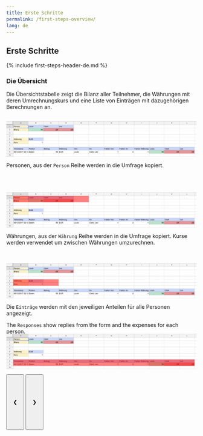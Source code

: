 ```yaml
---
title: Erste Schritte
permalink: /first-steps-overview/
lang: de
---
```

## Erste Schritte

{% include first-steps-header-de.md %}
### Die Übersicht

<div class="w3-content w3-display-container" style="height:200px">

<div class="w3-display-container mySlides">
  <div class="w3-container" style="height:80px">
  <p>Die Übersichtstabelle zeigt die Bilanz aller Teilnehmer, die Währungen mit deren Umrechnungskurs und eine Liste von Einträgen mit dazugehörigen Berechnungen an.</p>
  </div>
  <div class="w3-container">
  <img src="/assets/images/de/overview.jpg" style="display:block;margin:auto;width:100%">
  </div>
</div>

<div class="w3-display-container mySlides">
  <div class="w3-container" style="height:80px">
  <p>Personen, aus der <code class="highlighter-rouge">Person</code> Reihe werden in die Umfrage kopiert.</p>
  </div>
  <div class="w3-container">
  <img src="/assets/images/de/overview_people.jpg" style="display:block;margin:auto;width:100%">
  </div>
</div>

<div class="w3-display-container mySlides">
  <div class="w3-container" style="height:80px">
  <p>Währungen, aus der <code class="highlighter-rouge">Währung</code> Reihe werden in die Umfrage kopiert. Kurse werden verwendet um zwischen Währungen umzurechnen.</p>
  </div>
  <div class="w3-container">
  <img src="/assets/images/de/overview_currencies.jpg" style="display:block;margin:auto;width:100%">
  </div>
</div>

<div class="w3-display-container mySlides">
  <div class="w3-container" style="height:80px">
  <p></p>
  <p>Die <code class="highlighter-rouge">Einträge</code> werden mit den jeweiligen Anteilen für alle Personen angezeigt.</p>
  <p>The <code class="highlighter-rouge">Responses</code> show replies from the form and the expenses for each person.</p>
  </div>
  <div class="w3-container">
  <img src="/assets/images/de/overview_responses.jpg" style="display:block;margin:auto;width:100%">
  </div>
</div>

<button class="w3-button w3-display-left w3-transparent" onclick="plusDivs(-1)" style="padding: 64px 16px;">&#10094;</button>
<button class="w3-button w3-display-right w3-transparent" onclick="plusDivs(1)" style="padding: 64px 16px;">&#10095;</button>

</div>



